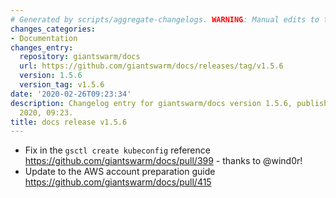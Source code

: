 ```yaml
---
# Generated by scripts/aggregate-changelogs. WARNING: Manual edits to this files will be overwritten.
changes_categories:
- Documentation
changes_entry:
  repository: giantswarm/docs
  url: https://github.com/giantswarm/docs/releases/tag/v1.5.6
  version: 1.5.6
  version_tag: v1.5.6
date: '2020-02-26T09:23:34'
description: Changelog entry for giantswarm/docs version 1.5.6, published on 26 February
  2020, 09:23.
title: docs release v1.5.6
---
```


- Fix in the `gsctl create kubeconfig` reference https://github.com/giantswarm/docs/pull/399 - thanks to @wind0r!
- Update to the AWS account preparation guide https://github.com/giantswarm/docs/pull/415
